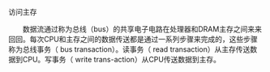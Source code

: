 访问主存

  数据流通过称为总线（bus）的共享电子电路在处理器和DRAM主存之间来来回回。每次CPU和主存之间的数据传送都是通过一系列步骤来完成的，这些步骤称为总线事务（ bus transaction）。读事务（ read transaction）从主存传送数据到CPU。写事务（ write trans-action）从CPU传送数据到主存。
